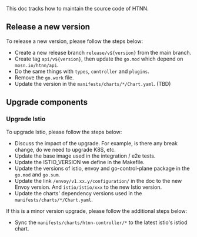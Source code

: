 This doc tracks how to maintain the source code of HTNN.

## Release a new version

To release a new version, please follow the steps below:

* Create a new release branch `release/v${version}` from the main branch.
* Create tag `api/v${version}`, then update the `go.mod` which depend on `mosn.io/htnn/api`.
* Do the same things with `types`, `controller` and `plugins`.
* Remove the `go.work` file.
* Update the version in the `manifests/charts/*/Chart.yaml`.
(TBD)

## Upgrade components

### Upgrade Istio

To upgrade Istio, please follow the steps below:

* Discuss the impact of the upgrade. For example, is there any break change, do we need to upgrade K8S, etc.
* Update the base image used in the integration / e2e tests.
* Update the ISTIO_VERSION we define in the Makefile.
* Update the versions of istio, envoy and go-control-plane package in the `go.mod` and `go.sum`.
* Update the link `/envoy/v1.xx.y/configuration/` in the doc to the new Envoy version. And `istio/istio/xxx` to the new Istio version.
* Update the charts' dependency versions used in the `manifests/charts/*/Chart.yaml`.

If this is a minor version upgrade, please follow the additional steps below:

* Sync the `manifests/charts/htnn-controller/*` to the latest istio's istiod chart.
